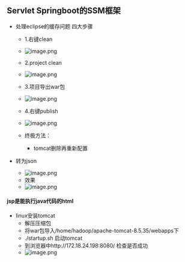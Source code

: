 ## Servlet Springboot的SSM框架

* 处理eclipse的缓存问题 四大步骤
	* 1.右键clean
	* ![image.png](https://upload-images.jianshu.io/upload_images/14467401-c648dce15ec8f558.png?imageMogr2/auto-orient/strip%7CimageView2/2/w/1240)

	* 2.project clean
	* ![image.png](https://upload-images.jianshu.io/upload_images/14467401-e10f90924534d332.png?imageMogr2/auto-orient/strip%7CimageView2/2/w/1240)

	* 3.项目导出war包
	* ![image.png](https://upload-images.jianshu.io/upload_images/14467401-b1c00b75b4d121ae.png?imageMogr2/auto-orient/strip%7CimageView2/2/w/1240)

	* 4.右键publish
	* ![image.png](https://upload-images.jianshu.io/upload_images/14467401-0a0297817b9d895f.png?imageMogr2/auto-orient/strip%7CimageView2/2/w/1240)

	* 终极方法：
		* tomcat删除再重新配置

* 转为json
	* ![image.png](https://upload-images.jianshu.io/upload_images/14467401-6840c44c134ab43d.png?imageMogr2/auto-orient/strip%7CimageView2/2/w/1240)
	* 效果
	* ![image.png](https://upload-images.jianshu.io/upload_images/14467401-046bc9e544422b34.png?imageMogr2/auto-orient/strip%7CimageView2/2/w/1240)

#### jsp是能执行java代码的html


* linux安装tomcat
	* 解压压缩包
	* 将war包导入/home/hadoop/apache-tomcat-8.5.35/webapps下
	* ./startup.sh 启动tomcat
	* 到浏览器中http://172.18.24.198:8080/ 检查是否成功
	* ![image.png](https://upload-images.jianshu.io/upload_images/14467401-197971579d22ff3b.png?imageMogr2/auto-orient/strip%7CimageView2/2/w/1240)

















